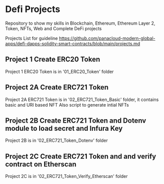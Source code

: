 # Defi Projects
Repository to show my skills in Blockchain, Ethereum, Ethereum Layer 2, Token, NFTs, Web and Complete DeFi projects

Projects List for guideline
https://github.com/panacloud-modern-global-apps/defi-dapps-solidity-smart-contracts/blob/main/projects.md


## Project 1 Create ERC20 Token
Project 1 ERC20 Token is in '01_ERC20_Token' folder

## Project 2A Create ERC721 Token
Project 2A ERC721 Token is in '02_ERC721_Token_Basic' folder, it contains basic and URI based NFT
Also script to generate intial NFTs

## Project 2B Create ERC721 Token and Dotenv module to load secret and Infura Key
Project 2B is in '02_ERC721_Token_Dotenv' folder

## Project 2C Create ERC721 Token and and verify contract on Etherscan
Project 2C is in '02_ERC721_Token_Verify_Etherscan' folder